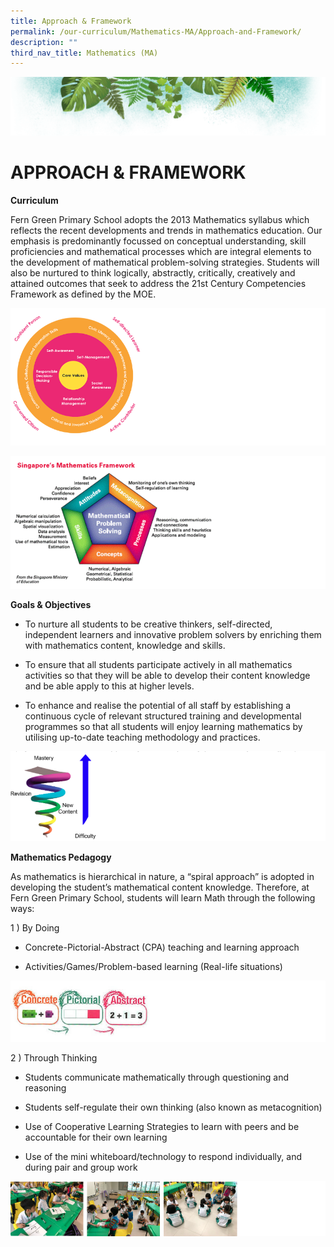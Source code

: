 ```yaml
---
title: Approach & Framework
permalink: /our-curriculum/Mathematics-MA/Approach-and-Framework/
description: ""
third_nav_title: Mathematics (MA)
---
```

![](/images/Banner.png)

# APPROACH & FRAMEWORK

**Curriculum**  
  
Fern Green Primary School adopts the 2013 Mathematics syllabus which reflects the recent developments and trends in mathematics education. Our emphasis is predominantly focussed on conceptual understanding, skill proficiencies and mathematical processes which are integral elements to the development of mathematical problem-solving strategies. Students will also be nurtured to think logically, abstractly, critically, creatively and attained outcomes that seek to address the 21st Century Competencies Framework as defined by the MOE.

![](/images/Math1.png)

![](/images/Math2.png)


**Goals & Objectives**

  

*   To nurture all students to be creative thinkers, self-directed, independent learners and innovative problem solvers by enriching them with mathematics content, knowledge and skills.  
    
*   To ensure that all students participate actively in all mathematics activities so that they will be able to develop their content knowledge and be able apply to this at higher levels.  
    
*   To enhance and realise the potential of all staff by establishing a continuous cycle of relevant structured training and developmental programmes so that all students will enjoy learning mathematics by utilising up-to-date teaching methodology and practices.

![](/images/Math3.png)

**Mathematics Pedagogy**

As mathematics is hierarchical in nature, a “spiral approach” is adopted in developing the student’s mathematical content knowledge. Therefore, at Fern Green Primary School, students will learn Math through the following ways:

  

1 ) By Doing 

*   Concrete-Pictorial-Abstract (CPA) teaching and learning approach  
    
*   Activities/Games/Problem-based learning (Real-life situations)

![](/images/Math4.png)


2 ) Through Thinking  

*   Students communicate mathematically through questioning and reasoning  
    
*   Students self-regulate their own thinking (also known as metacognition)  
    
*   Use of Cooperative Learning Strategies to learn with peers and be accountable for their own learning  
    
*   Use of the mini whiteboard/technology to respond individually, and during pair and group work

![](/images/Math5.png)